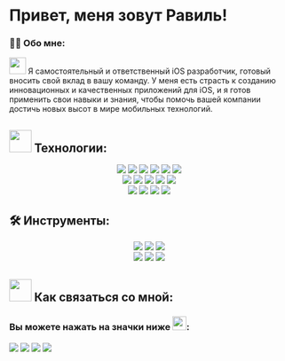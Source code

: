 
# Привет, меня зовут Равиль!

### :man_technologist: Обо мне:

<img src="https://media.giphy.com/media/WUlplcMpOCEmTGBtBW/giphy.gif" width="30px"> Я самостоятельный и ответственный iOS разработчик, готовый вносить свой вклад в вашу команду. У меня есть страсть к созданию инновационных и качественных приложений для iOS, и я готов применить свои навыки и знания, чтобы помочь вашей компании достичь новых высот в мире мобильных технологий.

## <img src="https://media.giphy.com/media/j2pOGeGYKe2xCCKwfi/giphy.gif" width="40"> Технологии:

<p align="center">
   <img style="pointer-events: none;" src="https://img.shields.io/badge/swift-%23ED8B00.svg?style=for-the-badge&logo=swift&logoColor=white">
   <img style="pointer-events: none;" src="https://img.shields.io/badge/swiftUI-0078D6.svg?style=for-the-badge&logo=swift&logoColor=white">
   <img style="pointer-events: none;" src="https://img.shields.io/badge/UIKit-0078D6.svg?style=for-the-badge&logo=swift&logoColor=white">
   <img style="pointer-events: none;" src="https://img.shields.io/badge/CoreData-039BE5?style=for-the-badge&logo=CoreData&logoColor=FFCC2F">
   <img style="pointer-events: none;" src="https://img.shields.io/badge/UserDefaults-039BE5?style=for-the-badge&logo=UserDefaults&logoColor=FFCC2F">
   <img style="pointer-events: none;" src="https://img.shields.io/badge/KeyChain-039BE5?style=for-the-badge&logo=KeyChain&logoColor=FFCC2F">
   </br>
   <img style="pointer-events: none;" src="https://img.shields.io/badge/AutoLayout-24B321?style=for-the-badge&logoColor=white">
   <img style="pointer-events: none;" src="https://img.shields.io/badge/SnapKit-24B321?style=for-the-badge&logoColor=white">
   <img style="pointer-events: none;" src="https://img.shields.io/badge/Programmatic Interface-c600c7?style=for-the-badge&logoColor=white">
    <img style="pointer-events: none;" src="https://img.shields.io/badge/Git-100000?style=for-the-badge&logoColor=white">
     <img style="pointer-events: none;" src="https://img.shields.io/badge/GitFlow-100000?style=for-the-badge&logoColor=white">
  </br>
   <img style="pointer-events: none;" src="https://img.shields.io/badge/URLSession-5921B3?style=for-the-badge&logoColor=white">
   <img style="pointer-events: none;" src="https://img.shields.io/badge/Networking-00dae6?style=for-the-badge&logoColor=white">
   <img style="pointer-events: none;" src="https://img.shields.io/badge/Alamofire-5921B3?style=for-the-badge&logoColor=white">
   <img style="pointer-events: none;" src="https://img.shields.io/badge/Moya-00dae6?style=for-the-badge&logoColor=white">
   </br>
</p> 

<!-- ===========================================       Tools       ========================================================= -->

## 🛠 Инструменты:
<p align="center">
   <img src="https://img.shields.io/badge/GitHub-100000?style=for-the-badge&logo=github&logoColor=white">
   <img src="https://img.shields.io/badge/XCode%20-0078D6?style=for-the-badge&logo=android-studio&logoColor=white">
   <img src="https://img.shields.io/badge/git-F05032?style=for-the-badge&logo=git&logoColor=white">
   </br>
   <img style="pointer-events: none;" src="https://img.shields.io/badge/SPM-DBD42E?style=for-the-badge&logoColor=white">
   <img style="pointer-events: none;" src="https://img.shields.io/badge/Firebase-23ED8B00?style=for-the-badge&logoColor=white">
   <img style="pointer-events: none;" src="https://img.shields.io/badge/CocoaPods-DBD42E?style=for-the-badge&logoColor=white">
</p> 

## <img src="https://media.giphy.com/media/LnQjpWaON8nhr21vNW/giphy.gif" width="40"> Как связаться со мной:
### Вы можете нажать на значки ниже <img src="https://raw.githubusercontent.com/Tarikul-Islam-Anik/Animated-Fluent-Emojis/master/Emojis/Hand%20gestures/Backhand%20Index%20Pointing%20Down.png" width="25" height="25" />:
<p align="left">
   <a href="https://t.me/asimovravil" target="blank"><img align="center" src="https://img.shields.io/badge/Telegram-2CA5E0?style=for-the-badge&logo=telegram&logoColor=white" /></a>
   <a href="https://www.instagram.com/asimovravil" target="blank"><img align="center" src="https://img.shields.io/badge/Instagram-833AB4?style=for-the-badge&logo=instagram&logoColor=white" /></a>
   <a href="https://www.vk.com/asimovravil" target="blank"><img align="center" src="https://img.shields.io/badge/Vkontakte-405DE6?style=for-the-badge&logo=vk&logoColor=white" /></a>
   <a href="https://www.linkedin.com/in/asimovravil" target="blank"><img align="center" src="https://img.shields.io/badge/Linkedin-0A66C2?style=for-the-badge&logo=linkedin&logoColor=white" /></a>
</p>
